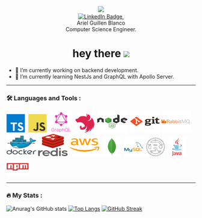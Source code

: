 <div id="header" align="center">
  <img src="https://mvpstorage.nyc3.digitaloceanspaces.com/K-TDRA/img/63da8f02b0b3e876e4f73e10.svg" width="50% heigth=100" />
  <div id="badges">
    <a href=https://www.linkedin.com/in/ariel-guillen-blanco>
      <img src="https://img.shields.io/badge/LinkedIn-blue?style=for-the-badge&logo=linkedin&logoColor=white" alt="LinkedIn Badge"/>
    </a>
    <img src="https://komarev.com/ghpvc/?username=ArielGuillen&style=flat-square&color=blue" alt=""/>
  </div>
  Ariel Guillen Blanco
  <br />
  Computer Science Engineer.
  <br />
  <h1>
    hey there
    <img src="https://media.giphy.com/media/hvRJCLFzcasrR4ia7z/giphy.gif" width="30px"/>
  </h1>
</div>

- 🔭 I’m currently working on backend development.
- 🌱 I’m currently learning NestJs and GraphQL with Apollo Server.

---

### :hammer_and_wrench: Languages and Tools :

<div>
  <img src="https://github.com/devicons/devicon/blob/master/icons/typescript/typescript-original.svg" title="TypeScript" alt="TypeScript" width="50" height="50"/>&nbsp;
  <img src="https://github.com/devicons/devicon/blob/master/icons/javascript/javascript-original.svg" title="JavaScript" alt="JavaScript" width="50" height="50"/>&nbsp;
  <img src="https://github.com/devicons/devicon/blob/master/icons/graphql/graphql-plain-wordmark.svg" title="GraphQL" alt="GraphQL" width="60" height="60"/>&nbsp;
  <img src="https://github.com/devicons/devicon/blob/master/icons/nestjs/nestjs-original.svg" title="NestJS" alt="NestJS" width="50" height="50"/>&nbsp;
  <img src="https://github.com/devicons/devicon/blob/master/icons/nodejs/nodejs-original-wordmark.svg" title="NodeJS" alt="NodeJS" width="80" height="60"/>&nbsp;
  <img src="https://github.com/devicons/devicon/blob/master/icons/git/git-original-wordmark.svg" title="Git" alt="Git" width="80" height="60"/>
  <img src="https://github.com/devicons/devicon/blob/master/icons/rabbitmq/rabbitmq-original-wordmark.svg" title="RabbitMQ" alt="RabbitMQ" width="80" height="60"/>
  <img src="https://github.com/devicons/devicon/blob/master/icons/docker/docker-original-wordmark.svg" title="Docker" alt="Docker" width="80" height="60"/>
  <img src="https://github.com/devicons/devicon/blob/master/icons/redis/redis-original-wordmark.svg" title="Redis" alt="Redis" width="80" height="60"/>
  <img src="https://github.com/devicons/devicon/blob/master/icons/amazonwebservices/amazonwebservices-plain-wordmark.svg" title="AWS" alt="AWS" width="80" height="60"/>&nbsp;
  <img src="https://github.com/devicons/devicon/blob/master/icons/mongodb/mongodb-original.svg" title="MongoDB" alt="MongoDB" width="50" height="50"/>&nbsp;
  <img src="https://github.com/devicons/devicon/blob/master/icons/mysql/mysql-original-wordmark.svg" title="MySQL"  alt="MySQL" width="50" height="50"/>&nbsp; 
  <img src="https://github.com/devicons/devicon/blob/master/icons/rust/rust-line.svg" title="Rust"  alt="Rust" width="50" height="50"/>&nbsp; 
  <img src="https://github.com/devicons/devicon/blob/master/icons/java/java-original-wordmark.svg" title="Java" alt="Java" width="50" height="50"/>&nbsp;
  <img src="https://github.com/devicons/devicon/blob/master/icons/npm/npm-original-wordmark.svg" title="npm" alt="npm" width="60" height="50"/>&nbsp; 
</div>

---
### :fire: My Stats :
![Anurag's GitHub stats](https://github-readme-stats.vercel.app/api?username=ArielGuillen&show_icons=true&theme=shades-of-purple&hide_border=true&border_radius=10) 
[![Top Langs](https://github-readme-stats.vercel.app/api/top-langs/?username=ArielGuillen&theme=shades-of-purple&hide_border=true&border_radius=7&layout=compact)](https://github.com/anuraghazra/github-readme-stats)
<a href="https://github.com/ArielGuillen/github-readme-streak-stats">
  <img height=160 src="https://github-readme-streak-stats-eight.vercel.app/?user=comus3&theme=shades-of-purple&hide_border=true&border_radius=10&mode=weekly&sideLabels=FFFFFF&currStreakNum=FFFFFF&border=FFFFFF&stroke=0AC1DD&sideNums=FFFFFF&currStreakLabel=FFFFFF&dates=FFFFFF" alt="GitHub Streak" />
</a>



<!--
**ArielGuillen/ArielGuillen** is a ✨ _special_ ✨ repository because its `README.md` (this file) appears on your GitHub profile.

Here are some ideas to get you started:

- 🔭 I’m currently working on ...
- 🌱 I’m currently learning ...
- 👯 I’m looking to collaborate on ...
- 🤔 I’m looking for help with ...
- 💬 Ask me about ...
- 📫 How to reach me: ...
- 😄 Pronouns: ...
- ⚡ Fun fact: ...
-->
